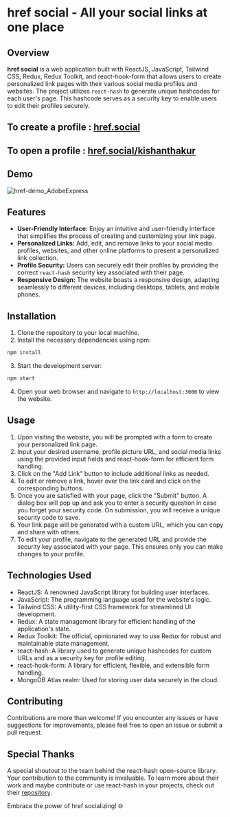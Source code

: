 # href social - All your social links at one place

## Overview

**href social** is a web application built with ReactJS, JavaScript, Tailwind CSS, Redux, Redux Toolkit, and react-hook-form that allows users to create personalized link pages with their various social media profiles and websites. The project utilizes `react-hash` to generate unique hashcodes for each user's page. This hashcode serves as a security key to enable users to edit their profiles securely.

## To create a profile : [href.social](https://href-social.vercel.app/) 
## To open a profile : [href.social/kishanthakur](https://href-social.vercel.app/kishanthakur) 

## Demo

![href-demo_AdobeExpress](https://github.com/kishanthakur/href-social/assets/49359184/dd19e5c1-f2f3-4526-807d-12c963eaa50b)






## Features

- **User-Friendly Interface:** Enjoy an intuitive and user-friendly interface that simplifies the process of creating and customizing your link page.
- **Personalized Links:** Add, edit, and remove links to your social media profiles, websites, and other online platforms to present a personalized link collection.
- **Profile Security:** Users can securely edit their profiles by providing the correct `react-hash` security key associated with their page.
- **Responsive Design:** The website boasts a responsive design, adapting seamlessly to different devices, including desktops, tablets, and mobile phones.

## Installation

1. Clone the repository to your local machine.
2. Install the necessary dependencies using npm:

```bash
npm install
```

3. Start the development server:

```bash
npm start
```

4. Open your web browser and navigate to `http://localhost:3000` to view the website.

## Usage

1. Upon visiting the website, you will be prompted with a form to create your personalized link page.
2. Input your desired username, profile picture URL, and social media links using the provided input fields and react-hook-form for efficient form handling.
3. Click on the "Add Link" button to include additional links as needed.
4. To edit or remove a link, hover over the link card and click on the corresponding buttons.
5. Once you are satisfied with your page, click the "Submit" button. A dialog box will pop up and ask you to enter a security question in case you forget your security code. On submission, you will receive a unique security code to save.
6. Your link page will be generated with a custom URL, which you can copy and share with others.
7. To edit your profile, navigate to the generated URL and provide the security key associated with your page. This ensures only you can make changes to your profile.

## Technologies Used

- ReactJS: A renowned JavaScript library for building user interfaces.
- JavaScript: The programming language used for the website's logic.
- Tailwind CSS: A utility-first CSS framework for streamlined UI development.
- Redux: A state management library for efficient handling of the application's state.
- Redux Toolkit: The official, opinionated way to use Redux for robust and maintainable state management.
- react-hash: A library used to generate unique hashcodes for custom URLs and as a security key for profile editing.
- react-hook-form: A library for efficient, flexible, and extensible form handling.
- MongoDB Atlas realm: Used for storing user data securely in the cloud.

## Contributing

Contributions are more than welcome! If you encounter any issues or have suggestions for improvements, please feel free to open an issue or submit a pull request.

## Special Thanks

A special shoutout to the team behind the react-hash open-source library. Your contribution to the community is invaluable.
To learn more about their work and maybe contribute or use react-hash in your projects, check out their [repository](https://github.com/Drazail/react-hash/).

Embrace the power of href socializing! 🌐
